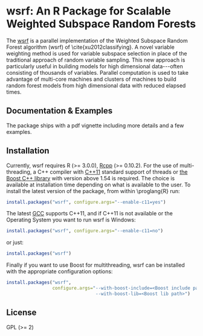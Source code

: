 # wsrf: An R Package for Scalable Weighted Subspace Random Forests

The [wsrf](http://cran.r-project.org/package=wsrf) is a parallel
implementation of the Weighted Subspace Random Forest algorithm (wsrf)
of \cite{xu2012classifying}.  A novel variable weighting method is
used for variable subspace selection in place of the traditional
approach of random variable sampling.  This new approach is
particularly useful in building models for high dimensional
data---often consisting of thousands of variables.  Parallel
computation is used to take advantage of multi-core machines and
clusters of machines to build random forest models from high
dimensional data with reduced elapsed times.

## Documentation & Examples

The package ships with a pdf vignette including more details and a few
examples.


## Installation

Currently, wsrf requires R (>= 3.0.0),
[Rcpp](http://cran.r-project.org/web/packages/Rcpp/index.html)
(>= 0.10.2).  For the use of multi-threading, a C++ compiler with
[C++11](http://en.wikipedia.org/wiki/C%2B%2B11) standard support of
threads or [the Boost C++ library](http://www.boost.org/) with version
above 1.54 is required. The choice is available at installation time
depending on what is available to the user.  To install the latest
version of the package, from within \proglang{R} run:

```R
install.packages("wsrf", configure.args="--enable-c11=yes")
```

The latest [GCC](https://gcc.gnu.org/projects/cxx0x.html) supports
C++11, and if C++11 is not available or the Operating System you want
to run wsrf is Windows:

```R
install.packages("wsrf", configure.args="--enable-c11=no")
```

or just:

```R
install.packages("wsrf")
```

Finally if you want to use Boost for multithreading, wsrf can be
installed with the appropriate configuration options:

```R
install.packages("wsrf", 
                 configure.args="--with-boost-include=<Boost include path>
                                 --with-boost-lib=<Boost lib path>")
```


## License

GPL (>= 2)
